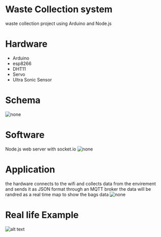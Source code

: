 # Waste Collection system
waste collection project using Arduino and Node.js

# Hardware
* Arduino
* esp8266
* DHT11
* Servo
* Ultra Sonic Sensor
# Schema
![none](https://github.com/marmoure/waste-collection-system/blob/master/67343292_342163690058267_6009576574809014272_n.png)

# Software
  Node.js web server with socket.io
  ![none](https://github.com/marmoure/waste-collection-system/blob/master/69401761_2486708898034235_4263485293094502400_n.png)
 # Application
 the hardware connects to the wifi and collects data from the envirement and sends it as JSON format through an MQTT broker
 the data will be randred as a real time map to show the bags data
 ![none](https://github.com/marmoure/waste-collection-system/blob/master/oie_k5m1fDgB4hxM.png)
 # Real life Example
![alt text](https://github.com/marmoure/waste-collection-system/blob/master/69784057_417675115771110_6509652463329476608_n.jpg)

